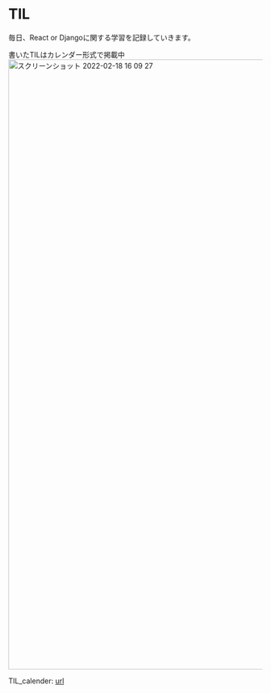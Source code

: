 # TIL
毎日、React or Djangoに関する学習を記録していきます。

書いたTILはカレンダー形式で掲載中
<img width="1207" alt="スクリーンショット 2022-02-18 16 09 27" src="https://user-images.githubusercontent.com/78260526/154634915-302e1132-51bb-44c3-a547-05c084c244cd.png">














TIL_calender: [url](https://taisei-13046.github.io/TIL_pages/)
